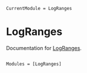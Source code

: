 ```@meta
CurrentModule = LogRanges
```

# LogRanges

Documentation for [LogRanges](https://github.com/LilithHafner/LogRanges.jl).

```@index
```

```@autodocs
Modules = [LogRanges]
```
